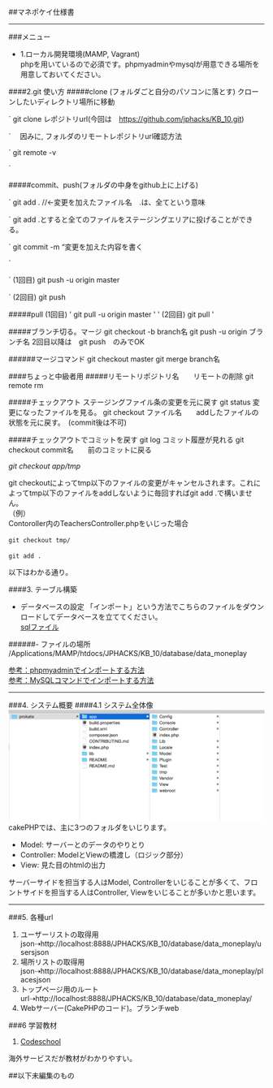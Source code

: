 ##マネポケイ仕様書
***
###メニュー

 
- 1.ローカル開発環境(MAMP, Vagrant)  
phpを用いているので必須です。phpmyadminやmysqlが用意できる場所を用意しておいてください。



####2.git 使い方
#####clone (フォルダごと自分のパソコンに落とす)
クローンしたいディレクトリ場所に移動

`
git clone レポジトリurl(今回は　https://github.com/jphacks/KB_10.git)

`
　因みに,
フォルダのリモートレポジトリurl確認方法　

`
git remote -v

`

#####commit、push(フォルダの中身をgithub上に上げる)

`
git add .  //←変更を加えたファイル名　.は、全てという意味

`
git add .とすると全てのファイルをステージングエリアに投げることができる。

`
git commit -m “変更を加えた内容を書く

`

`
(1回目)
git push -u origin master

`
(2回目)
git push

#####pull 
(1回目)
'
git pull -u origin master
'
'
(2回目)
git pull
'

#####ブランチ切る。マージ
git checkout -b branch名
git push -u origin ブランチ名
2回目以降は　git push　のみでOK

######マージコマンド
git checkout master
git merge branch名



####ちょっと中級者用
#####リモートリポジトリ名　　リモートの削除
git remote rm 

#####チェックアウト
ステージングファイル条の変更を元に戻す
git status   変更になったファイルを見る。
git checkout ファイル名　　addしたファイルの状態を元に戻す。　(commit後は不可)

#####チェックアウトでコミットを戻す
git log  コミット履歴が見れる
git checkout commit名　　前のコミットに戻る






 _git checkout app/tmp_

git checkoutによってtmp以下のファイルの変更がキャンセルされます。これによってtmp以下のファイルをaddしないように毎回すればgit add .で構いません。  
（例）  
Contoroller内のTeachersController.phpをいじった場合  

`
git checkout tmp/ 
`

`
git add .
`

以下はわかる通り。


####3. テーブル構築
- データベースの設定
「インポート」という方法でこちらのファイルをダウンロードしてデータベースを立ててください。   
[sqlファイル](requirements.sql) 

######- ファイルの場所
/Applications/MAMP/htdocs/JPHACKS/KB_10/database/data_moneplay

[参考：phpmyadminでインポートする方法](http://www.dbonline.jp/phpmyadmin/export-import/index3.html)  
[参考：MySQLコマンドでインポートする方法](http://qiita.com/rato303/items/2e614f23e5feee150ffc)

***

###4. システム概要
####4.1 システム全体像
![files](README/files.png)
cakePHPでは、主に3つのフォルダをいじります。

- Model: サーバーとのデータのやりとり
- Controller: ModelとViewの橋渡し（ロジック部分）
- View: 見た目のhtmlの出力

サーバーサイドを担当する人はModel, Controllerをいじることが多くて、フロントサイドを担当する人はController, Viewをいじることが多いかと思います。



***

###5. 各種url
1. ユーザーリストの取得用json⇢http://localhost:8888/JPHACKS/KB_10/database/data_moneplay/usersjson
2. 場所リストの取得用json⇢http://localhost:8888/JPHACKS/KB_10/database/data_moneplay/placesjson
3. トップページ用のルートurl⇢http://localhost:8888/JPHACKS/KB_10/database/data_moneplay/
4. Webサーバー(CakePHPのコード)。ブランチweb 




###6 学習教材
1. [Codeschool](https://www.codeschool.com/)

海外サービスだが教材がわかりやすい。

##以下未編集のもの


